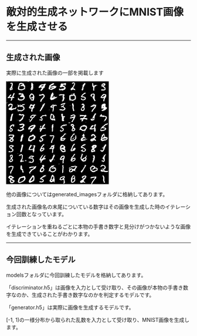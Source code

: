 <!DOCTYPE html>

<h1>敵対的生成ネットワークにMNIST画像を生成させる</h1>
<hr>

<h2>生成された画像</h2>
<p>実際に生成された画像の一部を掲載します</p>
<img src="generated_images/generated_image_10000.png">
<p>他の画像についてはgenerated_imagesフォルダに格納してあります。</p>
<p>生成された画像名の末尾についている数字はその画像を生成した時のイテレーション回数となっています。</p>
<p>イテレーションを重ねるごとに本物の手書き数字と見分けがつかないような画像を生成できていることがわかります。</p>
<hr>

<h2>今回訓練したモデル</h2>
<p>modelsフォルダに今回訓練したモデルを格納してあります。</p>
<p>「discriminator.h5」は画像を入力として受け取り、その画像が本物の手書き数字なのか、生成された手書き数字なのかを判定するモデルです。</p>
<p>「generator.h5」は実際に画像を生成するモデルです。</p>
<p>[-1, 1)の一様分布から取られた乱数を入力として受け取り、MNIST画像を生成します。</p>